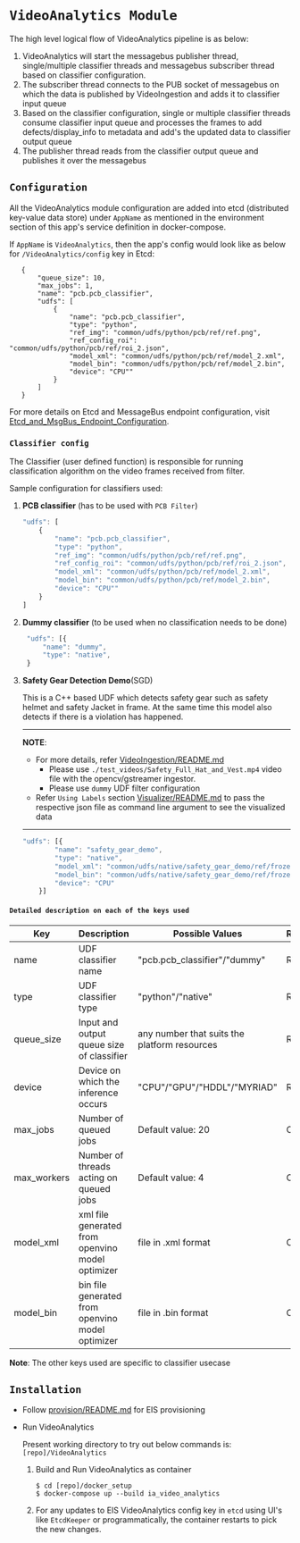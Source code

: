 # `VideoAnalytics Module`

The high level logical flow of VideoAnalytics pipeline is as below:

1. VideoAnalytics will start the messagebus publisher thread, single/multiple
   classifier threads and messagebus subscriber thread based on classifier
   configuration.
2. The subscriber thread connects to the PUB socket of messagebus on which
   the data is published by VideoIngestion and adds it to classifier
   input queue
3. Based on the classifier configuration, single or multiple classifier
   threads consume classifier input queue and processes the frames to
   add defects/display_info to metadata and add's the updated data to
   classifier output queue
4. The publisher thread reads from the classifier output queue and
   publishes it over the messagebus

## `Configuration`

All the VideoAnalytics module configuration are added into etcd (distributed
key-value data store) under `AppName` as mentioned in the
environment section of this app's service definition in docker-compose.

If `AppName` is `VideoAnalytics`, then the app's config would look like as below
 for `/VideoAnalytics/config` key in Etcd:
 ```
    {
        "queue_size": 10,
        "max_jobs": 1,
        "name": "pcb.pcb_classifier",
        "udfs": [
            {
                "name": "pcb.pcb_classifier",
                "type": "python",
                "ref_img": "common/udfs/python/pcb/ref/ref.png",
                "ref_config_roi": "common/udfs/python/pcb/ref/roi_2.json",
                "model_xml": "common/udfs/python/pcb/ref/model_2.xml",
                "model_bin": "common/udfs/python/pcb/ref/model_2.bin",
                "device": "CPU""
            }
        ]
    }
 ```
For more details on Etcd and MessageBus endpoint configuration, visit [Etcd_and_MsgBus_Endpoint_Configuration](../Etcd_and_MsgBus_Endpoint_Configuration.md).

### `Classifier config`

The Classifier (user defined function) is responsible for running classification
algorithm on the video frames received from filter.

Sample configuration for classifiers used:

1. **PCB classifier** (has to be used with `PCB Filter`)
   
    ```javascript
    "udfs": [
        {
            "name": "pcb.pcb_classifier",
            "type": "python",
            "ref_img": "common/udfs/python/pcb/ref/ref.png",
            "ref_config_roi": "common/udfs/python/pcb/ref/roi_2.json",
            "model_xml": "common/udfs/python/pcb/ref/model_2.xml",
            "model_bin": "common/udfs/python/pcb/ref/model_2.bin",
            "device": "CPU""
        }
    ]
    ```

2. **Dummy classifier** (to be used when no classification needs to be done)
   
   ```javascript
    "udfs": [{
        "name": "dummy",
        "type": "native",
    }
   ```

3. **Safety Gear Detection Demo**(SGD)

    This is a C++ based UDF which detects safety gear such as safety helmet
    and safety Jacket in frame. At the same time this model also detects if there
    is a violation has happened.

    ----
    **NOTE**:
    * For more details, refer [VideoIngestion/README.md](../VideoIngestion/README.md)
      * Please use `./test_videos/Safety_Full_Hat_and_Vest.mp4` video file with the
        opencv/gstreamer ingestor.
      * Please use `dummy` UDF filter configuration
    * Refer `Using Labels` section [Visualizer/README.md](../Visualizer/README.md) to pass
      the respective json file as command line argument to see the visualized data
    ----

    ```javascript
    "udfs": [{
            "name": "safety_gear_demo",
            "type": "native",
            "model_xml": "common/udfs/native/safety_gear_demo/ref/frozen_inference_graph.xml",
            "model_bin": "common/udfs/native/safety_gear_demo/ref/frozen_inference_graph.bin",
            "device": "CPU"
        }]
    ```

#### `Detailed description on each of the keys used`

|  Key	        | Description 	                                    | Possible Values  	                             | Required/Optional |
|---	        |---	                                            |---	                                         |---	             |
|  name 	    |  UDF classifier name                              |  "pcb.pcb_classifier"/"dummy"                  |   Required	     |
|  type 	    |  UDF classifier type                              |  "python"/"native"                             |   Required	     |
|  queue_size 	|  Input and output queue size of classifier        |  any number that suits the platform resources	 |   Required	     |
|  device	    |  Device on which the inference occurs             | "CPU"/"GPU"/"HDDL"/"MYRIAD"                    |   Required        |
|  max_jobs     |  Number of queued jobs                            |  Default value: 20                             |   Optional        |
|  max_workers 	|  Number of threads acting on queued jobs          |  Default value: 4                              |   Optional        |
|  model_xml	|  xml file generated from openvino model optimizer |  file in .xml format                           |   Optional        |
|  model_bin	|  bin file generated from openvino model optimizer |  file in .bin format                           |   Optional        |


**Note**: The other keys used are specific to classifier usecase

## `Installation`

* Follow [provision/README.md](../README#provision-eis.md) for EIS provisioning

* Run VideoAnalytics

  Present working directory to try out below commands is: `[repo]/VideoAnalytics`

    1. Build and Run VideoAnalytics as container
        ```
        $ cd [repo]/docker_setup
        $ docker-compose up --build ia_video_analytics
        ```
    2. For any updates to EIS VideoAnalytics config key in `etcd` using UI's
       like `EtcdKeeper` or programmatically, the container restarts to pick the
       new changes.

